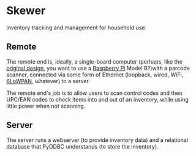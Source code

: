 Skewer
======

Inventory tracking and management for household use.

Remote
------

The remote end is, ideally, a single-board computer (perhaps, like the [original design](http://agmlego.com/projects/skewer "Project Website"), you want to use a [Raspberry Pi](http://www.raspberrypi.org/ "Raspberry Pi Main Page") Model B?)with a parcode scanner, connected via some form of Ethernet (loopback, wired, WiFi, [6LoWPAN](https://en.wikipedia.org/wiki/6LoWPAN "Wikipedia article on 6LoWPAN"), whatever) to a server.

The remote end's job is to allow users to scan control codes and then UPC/EAN codes to check items into and out of an inventory, while using little power when not scanning.

Server
------

The server runs a webserver (to provide inventory data) and a relational database that PyODBC understands (to store the inventory).
